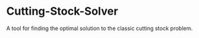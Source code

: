 # Cutting-Stock-Solver
A tool for finding the optimal solution to the classic cutting stock problem.
